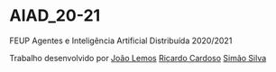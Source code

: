 # AIAD_20-21
FEUP Agentes e Inteligência Artificial Distribuída 2020/2021

Trabalho desenvolvido por 
[João Lemos]()
[Ricardo Cardoso](https://github.com/ricardofdc) 
[Simão Silva](https://github.com/ricardofdc)
